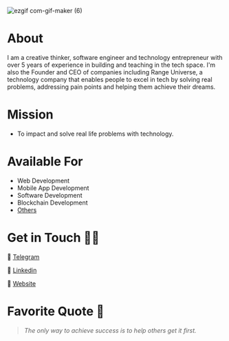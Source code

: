 
![ezgif com-gif-maker (6)](https://media.licdn.com/dms/image/v2/D4D16AQGtFBBHWSUQCQ/profile-displaybackgroundimage-shrink_350_1400/B4DZg5CMiSGQAc-/0/1753303551258?e=1756339200&v=beta&t=2nney2sNDvVDE6-UDSWmgfr1l3BWXJM-tXyYRhyyb-w)




# About
I am a creative thinker, software engineer and technology entrepreneur with over 5 years of experience in building and teaching in the tech space. I'm also the Founder and CEO of companies including Range Universe, a technology company that enables people to excel in tech by solving real problems, addressing pain points and helping them achieve their dreams.

# Mission
- To impact and solve real life problems with technology. 

# Available For
- Web Development
- Mobile App Development
- Software Development
- Blockchain Development
- [Others](https://www.kingsleynwoye.com)

# Get in Touch 👍🏽
🔗 [Telegram](https://t.me/kingsleynwoye)

🔗 [Linkedin](https://www.linkedin.com/in/kingsleynwoye/)

🔗 [Website](https://www.kingsleynwoye.com)

# Favorite Quote 📖
> _The only way to achieve success is to help others get it first._
